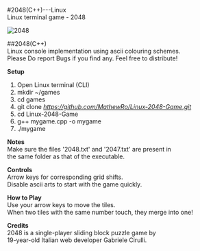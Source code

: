 #2048(C++)---Linux  
Linux terminal game - 2048  
  
  
  
![2048](https://cloud.githubusercontent.com/assets/19341165/15267299/78c5ca4c-19db-11e6-86df-751eb3559e14.png)
  
##2048(C++)         
Linux console implementation using ascii colouring schemes.     
Please Do report Bugs if you find any. Feel free to distribute!  
  
**Setup**  
1. Open Linux terminal (CLI)  
2. mkdir ~/games  
3. cd games  
4. git clone *https://github.com/MathewRo/Linux-2048-Game.git*  
5. cd Linux-2048-Game  
6. g++ mygame.cpp -o mygame  
7. ./mygame  
  
**Notes**  
Make sure the files '2048.txt' and '2047.txt' are present in   
the same folder as that of the executable.  

**Controls**    
Arrow keys for corresponding grid shifts.   
Disable ascii arts to start with the game quickly.  
  
**How to Play**   
Use your arrow keys to move the tiles.  
When two tiles with the same number touch, they merge into one!  

**Credits**     
2048 is a single-player sliding block puzzle game by   
19-year-old Italian web developer Gabriele Cirulli.  
